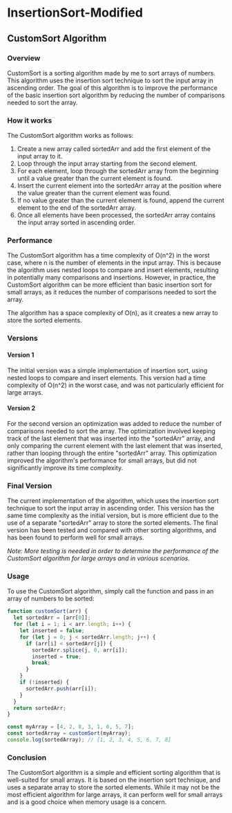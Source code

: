# InsertionSort-Modified
## CustomSort Algorithm
### Overview
CustomSort is a sorting algorithm made by me to sort arrays of numbers. This algorithm uses the insertion sort technique to sort the input array in ascending order. The goal of this algorithm is to improve the performance of the basic insertion sort algorithm by reducing the number of comparisons needed to sort the array.
### How it works
The CustomSort algorithm works as follows:

1. Create a new array called sortedArr and add the first element of the input array to it.
2. Loop through the input array starting from the second element.
3. For each element, loop through the sortedArr array from the beginning until a value greater than the current element is found.
4. Insert the current element into the sortedArr array at the position where the value greater than the current element was found.
5. If no value greater than the current element is found, append the current element to the end of the sortedArr array.
6. Once all elements have been processed, the sortedArr array contains the input array sorted in ascending order.

### Performance
The CustomSort algorithm has a time complexity of O(n^2) in the worst case, where n is the number of elements in the input array. This is because the algorithm uses nested loops to compare and insert elements, resulting in potentially many comparisons and insertions. However, in practice, the CustomSort algorithm can be more efficient than basic insertion sort for small arrays, as it reduces the number of comparisons needed to sort the array.

The algorithm has a space complexity of O(n), as it creates a new array to store the sorted elements.
### Versions

#### Version 1
The initial version was a simple implementation of insertion sort, using nested loops to compare and insert elements. This version had a time complexity of O(n^2) in the worst case, and was not particularly efficient for large arrays.

#### Version 2
For the second version an optimization was added to reduce the number of comparisons needed to sort the array. The optimization involved keeping track of the last element that was inserted into the "sortedArr" array, and only comparing the current element with the last element that was inserted, rather than looping through the entire "sortedArr" array. This optimization improved the algorithm's performance for small arrays, but did not significantly improve its time complexity.

### Final Version
The current implementation of the algorithm, which uses the insertion sort technique to sort the input array in ascending order. This version has the same time complexity as the initial version, but is more efficient due to the use of a separate "sortedArr" array to store the sorted elements. The final version has been tested and compared with other sorting algorithms, and has been found to perform well for small arrays.

*Note: More testing is needed in order to determine the performance of the CustomSort algorithm for large arrays and in various scenarios.*

### Usage 
To use the CustomSort algorithm, simply call the function and pass in an array of numbers to be sorted:

```javascript
function customSort(arr) {
  let sortedArr = [arr[0]];
  for (let i = 1; i < arr.length; i++) {
    let inserted = false;
    for (let j = 0; j < sortedArr.length; j++) {
      if (arr[i] < sortedArr[j]) {
        sortedArr.splice(j, 0, arr[i]);
        inserted = true;
        break;
      }
    }
    if (!inserted) {
      sortedArr.push(arr[i]);
    }
  }
  return sortedArr;
}
```

```javascript
const myArray = [4, 2, 8, 3, 1, 6, 5, 7]; 
const sortedArray = customSort(myArray); 
console.log(sortedArray); // [1, 2, 3, 4, 5, 6, 7, 8]
```

### Conclusion
The CustomSort algorithm is a simple and efficient sorting algorithm that is well-suited for small arrays. It is based on the insertion sort technique, and uses a separate array to store the sorted elements. While it may not be the most efficient algorithm for large arrays, it can perform well for small arrays and is a good choice when memory usage is a concern.


